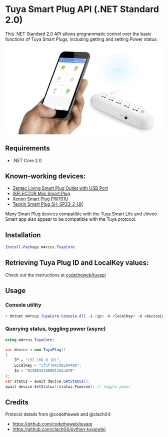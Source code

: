 # Tuya Smart Plug API (.NET Standard 2.0)

This .NET Standard 2.0 API allows programmatic control over the basic functions of Tuya Smart Plugs, including getting and setting Power status.

<img src="tuya-plug.jpg">

## Requirements
* .NET Core 2.0

## Known-working devices:
* [Zentec Living Smart Plug Outlet with USB Port](https://www.amazon.com/gp/product/B074YGV2NK)
* [ISELECTOR Mini Smart Plug](https://www.amazon.com/gp/product/B075XL3DRD)
* [Xenon Smart Plug PW701U](https://www.amazon.com/Xenon-PW701U-Socket-Outlet-Android/dp/B06W55BTV5)
* [Teckin Smart Plug SH-SP23-2-UK](https://www.amazon.co.uk/gp/product/B07CVJYV3G)

Many Smart Plug devices compatible with the Tuya Smart Life and Jinvoo Smart app also appear to be compatible with the Tuya protocol.

## Installation
```powershell
Install-Package m4rcus.TuyaCore
```

## Retrieving Tuya Plug ID and LocalKey values:
Check out the instructions at [codetheweb/tuyapi](https://github.com/codetheweb/tuyapi/blob/master/docs/SETUP.md)
   
## Usage

### Console utility

```Powershell
> dotnet m4rcus.TuyaCore.Console.dll -i <ip> -k <localKey> -d <deviceId> [status|power-on|power-off]
```

### Querying status, toggling power (async)

```C#
using m4rcus.TuyaCore;
```

```C#
var device = new TuyaPlug()
{
    IP = "192.168.0.101",
    LocalKey = "5f5f784cd82d449b",
    Id = "0120015260091453a970"
};
var status = await device.GetStatus();
await device.SetStatus(!status.Powered); // toggle power
```

## Credits

Protocol details from @codetheweb and @clach04:
* https://github.com/codetheweb/tuyapi
* https://github.com/clach04/python-tuya/wiki

